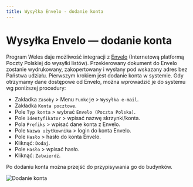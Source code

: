 ```yaml
---
title: Wysyłka Envelo - dodanie konta
---
```


# Wysyłka Envelo — dodanie konta

Program Weles daje możliwość integracji z [Envelo](https://www.envelo.pl/) (Internetową platformą Poczty Polskiej do wysyłki listów). Przekierowany dokument do Envelo zostanie wydrukowany, zakopertowany i wysłany pod wskazany adres bez Państwa udziału. Pierwszym krokiem jest dodanie konta w systemie. Gdy otrzymamy dane dostępowe od Envelo, można wprowadzić je do systemu wg poniższej procedury:

- Zakładka `Zasoby` > Menu `Funkcj`e > `Wysyłka e-mail`.
- Zakładka `Konta pocztowe`.
- Pole `Typ konta` > wybrać `Envelo (Poczta Polska)`.
- Pole `Identyfikator` > wpisać nazwę skrzynki/konta.
- Pola `Prefiks` > wpisać dane konta z Envelo.
- Pole `Nazwa użytkownika` > login do konta Envelo.
- Pole `Hasło` > hasło do konta Envelo.
- Kliknąć: `Dodaj`.
- Pole `Hasło` > wpisać hasło.
- Kliknąć: `Zatwierdź`.

Po dodaniu konta można przejść do przypisywania go do budynków.

![Dodanie konta](envelododaniekonta.gif)